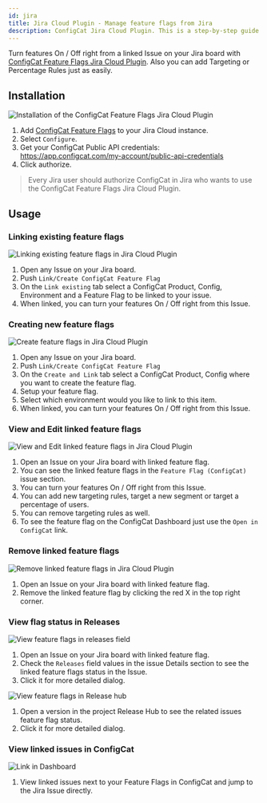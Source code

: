 ```yaml
---
id: jira
title: Jira Cloud Plugin - Manage feature flags from Jira
description: ConfigCat Jira Cloud Plugin. This is a step-by-step guide on how to connect and manage feature flags from Jira Cloud boards.
---
```


Turn features On / Off right from a linked Issue on your Jira board with <a href="https://marketplace.atlassian.com/1222421" target="_blank">ConfigCat Feature Flags Jira Cloud Plugin</a>. Also you can add Targeting or Percentage Rules just as easily.

## Installation

<img src="/docs/assets/jira/auth.gif" className="zoomable" alt="Installation of the ConfigCat Feature Flags Jira Cloud Plugin" />

1. Add <a href="https://marketplace.atlassian.com/1222421" target="_blank">ConfigCat Feature Flags</a> to your Jira Cloud instance.
2. Select `Configure`.
3. Get your ConfigCat Public API credentials: https://app.configcat.com/my-account/public-api-credentials
4. Click authorize.

> Every Jira user should authorize ConfigCat in Jira who wants to use the ConfigCat Feature Flags Jira Cloud Plugin.

## Usage

### Linking existing feature flags

<img src="/docs/assets/jira/link-existing.gif" className="zoomable" alt="Linking existing feature flags in Jira Cloud Plugin" />

1. Open any Issue on your Jira board.
2. Push `Link/Create ConfigCat Feature Flag`
3. On the `Link existing` tab select a ConfigCat Product, Config, Environment and a Feature Flag to be linked to your issue.
4. When linked, you can turn your features On / Off right from this Issue.

### Creating new feature flags

<img src="/docs/assets/jira/create-link.gif" className="zoomable" alt="Create feature flags in Jira Cloud Plugin" />

1. Open any Issue on your Jira board.
2. Push `Link/Create ConfigCat Feature Flag`
3. On the `Create and Link` tab select a ConfigCat Product, Config where you want to create the feature flag.
4. Setup your feature flag.
5. Select which environment would you like to link to this item.
6. When linked, you can turn your features On / Off right from this Issue.

### View and Edit linked feature flags

<img src="/docs/assets/jira/edit-ff.gif" className="zoomable" alt="View and Edit linked feature flags in Jira Cloud Plugin" />

1. Open an Issue on your Jira board with linked feature flag.
2. You can see the linked feature flags in the `Feature Flag (ConfigCat)` issue section.
3. You can turn your features On / Off right from this Issue.
4. You can add new targeting rules, target a new segment or target a percentage of users.
5. You can remove targeting rules as well.
6. To see the feature flag on the ConfigCat Dashboard just use the `Open in ConfigCat` link.

### Remove linked feature flags

<img src="/docs/assets/jira/remove-ff.gif" className="zoomable" alt="Remove linked feature flags in Jira Cloud Plugin" />

1. Open an Issue on your Jira board with linked feature flag.
2. Remove the linked feature flag by clicking the red X in the top right corner.

### View flag status in Releases

<img src="/docs/assets/jira/release-field.gif" className="zoomable" alt="View feature flags in releases field" />

1. Open an Issue on your Jira board with linked feature flag.
2. Check the `Releases` field values in the issue Details section to see the linked feature flags status in the Issue.
3. Click it for more detailed dialog.

<img src="/docs/assets/jira/release-hub.gif" className="zoomable" alt="View feature flags in Release hub" />

1. Open a version in the project Release Hub to see the related issues feature flag status.
2. Click it for more detailed dialog.

### View linked issues in ConfigCat

<img src="/docs/assets/jira/open-from-dashboard.gif" className="zoomable" alt="Link in Dashboard" />

1. View linked issues next to your Feature Flags in ConfigCat and jump to the Jira Issue directly.
